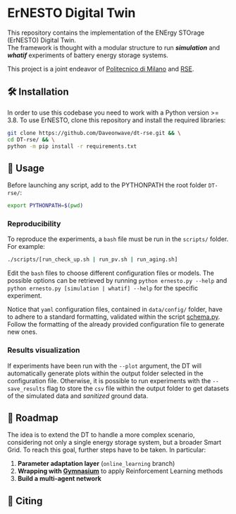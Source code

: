 # ErNESTO Digital Twin

This repository contains the implementation of the ENErgy STOrage (ErNESTO) Digital Twin. <br>
The framework is thought with a modular structure to run **_simulation_** and **_whatif_** experiments
of battery energy storage systems.

This project is a joint endeavor of [Politecnico di Milano](https://www.polimi.it) and [RSE](https://www.rse-web.it).

## :hammer_and_wrench: Installation

In order to use this codebase you need to work with a Python version >= 3.8.
To use ErNESTO, clone this repository and install the required libraries:

```bash
git clone https://github.com/Daveonwave/dt-rse.git && \
cd DT-rse/ && \
python -m pip install -r requirements.txt
```

## :battery: Usage

Before launching any script, add to the PYTHONPATH the root folder `DT-rse/`:

```bash
export PYTHONPATH=$(pwd)
```

### Reproducibility

To reproduce the experiments, a `bash` file must be run in the `scripts/` folder. For example:

```bash
./scripts/[run_check_up.sh | run_pv.sh | run_aging.sh]
```

Edit the `bash` files to choose different configuration files or models. The possible options can
be retrieved by running `python ernesto.py --help` and `python ernesto.py [simulation | whatif] --help`
for the specific experiment.

Notice that `yaml` configuration files, contained in `data/config/` folder, have to adhere to a
standard formatting, validated within the script [schema.py](src/preprocessing/schema.py).
Follow the formatting of the already provided configuration file to generate new ones.

### Results visualization

If experiments have been run with the `--plot` argument, the DT will automatically generate plots within
the output folder selected in the configuration file. Otherwise, it is possible to run experiments with
the `--save_results` flag to store the `csv` file within the output folder to get datasets of the
simulated data and _sanitized_ ground data.

## :triangular_flag_on_post: Roadmap

The idea is to extend the DT to handle a more complex scenario, considering not only a single energy
storage system, but a broader Smart Grid. To reach this goal, further steps have to be taken. In particular:

1. **Parameter adaptation layer** (`online_learning` branch)
2. **Wrapping with [Gymnasium](https://gymnasium.farama.org)** to apply Reinforcement Learning methods
3. **Build a multi-agent network**

[comment]: <> (### Examples)

## :paperclip: Citing

```

```
